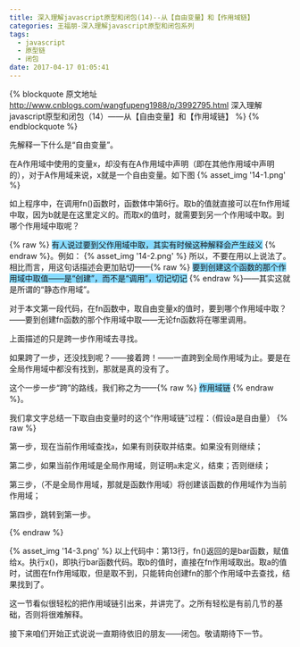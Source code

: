 ```yaml
---
title: 深入理解javascript原型和闭包(14)--从【自由变量】和【作用域链】
categories: 王福朋-深入理解javascript原型和闭包系列
tags:
  - javascript
  - 原型链
  - 闭包
date: 2017-04-17 01:05:41
---
```

{% blockquote 原文地址 http://www.cnblogs.com/wangfupeng1988/p/3992795.html 深入理解javascript原型和闭包（14）——从【自由变量】和【作用域链】 %}
{% endblockquote %}

先解释一下什么是“自由变量”。

在A作用域中使用的变量x，却没有在A作用域中声明（即在其他作用域中声明的），对于A作用域来说，x就是一个自由变量。如下图
{% asset_img '14-1.png' %}

如上程序中，在调用fn()函数时，函数体中第6行。取b的值就直接可以在fn作用域中取，因为b就是在这里定义的。而取x的值时，就需要到另一个作用域中取。到哪个作用域中取呢？

{% raw %}
 <span style="background-color: #87daff;">有人说过要到父作用域中取，其实有时候这种解释会产生歧义</span>
{% endraw %}。例如：
{% asset_img '14-2.png' %}
所以，不要在用以上说法了。相比而言，用这句话描述会更加贴切——{% raw %}
                                <span style="background-color: #87daff;">要到创建这个函数的那个作用域中取值——是“创建”，而不是“调用”，切记切记</span>
                               {% endraw %}——其实这就是所谓的“静态作用域”。

对于本文第一段代码，在fn函数中，取自由变量x的值时，要到哪个作用域中取？——要到创建fn函数的那个作用域中取——无论fn函数将在哪里调用。



上面描述的只是跨一步作用域去寻找。

如果跨了一步，还没找到呢？——接着跨！——一直跨到全局作用域为止。要是在全局作用域中都没有找到，那就是真的没有了。

这个一步一步“跨”的路线，我们称之为——{% raw %}
                                        <span style="background-color: #87daff;">作用域链</span>
                                       {% endraw %}。

我们拿文字总结一下取自由变量时的这个“作用域链”过程：（假设a是自由量）
{% raw %}
<p><span style="font-family: 幼圆;">第一步，现在当前作用域查找a，如果有则获取并结束。如果没有则继续；</span></p>
<p><span style="font-family: 幼圆;">第二步，如果当前作用域是全局作用域，则证明a未定义，结束；否则继续；</span></p>
<p><span style="font-family: 幼圆;">第三步，（不是全局作用域，那就是函数作用域）将创建该函数的作用域作为当前作用域；</span></p>
<p><span style="font-family: 幼圆;">第四步，跳转到第一步。</span></p>
{% endraw %}

{% asset_img '14-3.png' %}
以上代码中：第13行，fn()返回的是bar函数，赋值给x。执行x()，即执行bar函数代码。取b的值时，直接在fn作用域取出。取a的值时，试图在fn作用域取，但是取不到，只能转向创建fn的那个作用域中去查找，结果找到了。



这一节看似很轻松的把作用域链引出来，并讲完了。之所有轻松是有前几节的基础，否则将很难解释。

接下来咱们开始正式说说一直期待依旧的朋友——闭包。敬请期待下一节。